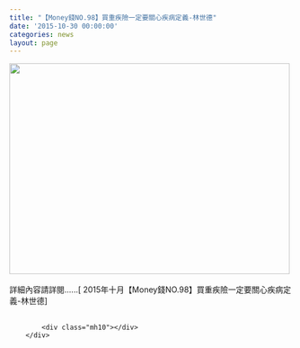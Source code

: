 ```yaml
---
title: "【Money錢NO.98】買重疾險一定要關心疾病定義-林世德"
date: '2015-10-30 00:00:00'
categories: news
layout: page
---
```


<div class="text">
			<div>
	<img alt="" src="http://www.leishan.com.tw/UserFiles/images/500.png" style="width: 499px; height: 375px;"></div>
<div>
	&nbsp;</div>
<div>
	<div>
		詳細內容請詳閱......[ 2015年十月【Money錢NO.98】買重疾險一定要關心疾病定義-林世德]</div>
</div>
<div>
	&nbsp;</div>

			<div class="mh10"></div>
		</div>